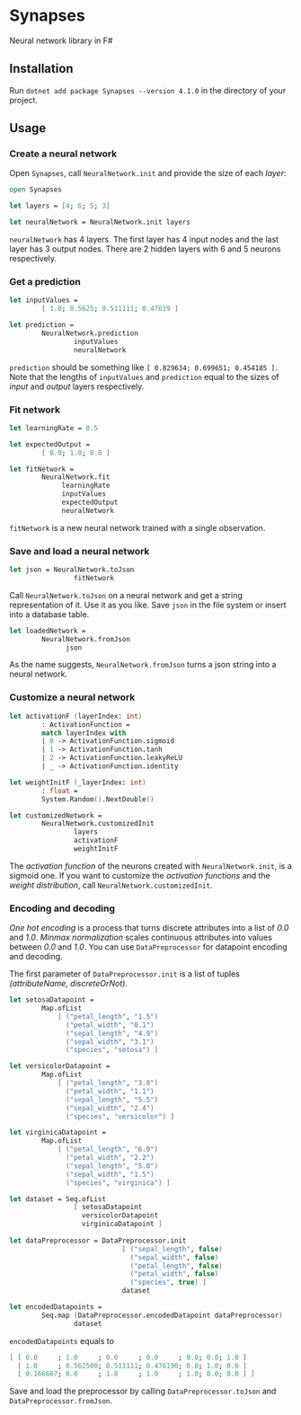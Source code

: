 # Synapses
Neural network library in F#

## Installation
Run `dotnet add package Synapses --version 4.1.0` in the directory of your project.

## Usage

### Create a neural network
Open `Synapses`, call `NeuralNetwork.init` and provide the size of each _layer_:
```fsharp
open Synapses

let layers = [4; 6; 5; 3]

let neuralNetwork = NeuralNetwork.init layers
```
`neuralNetwork` has 4 layers. The first layer has 4 input nodes and the last layer has 3 output nodes.
There are 2 hidden layers with 6 and 5 neurons respectively.

### Get a prediction
```fsharp
let inputValues =
        [ 1.0; 0.5625; 0.511111; 0.47619 ]

let prediction =
        NeuralNetwork.prediction
                inputValues
                neuralNetwork
```
`prediction` should be something like `[ 0.829634; 0.699651; 0.454185 ]`.
Note that the lengths of `inputValues` and `prediction` equal to the sizes of _input_ and _output_ layers respectively.

### Fit network
```fsharp
let learningRate = 0.5

let expectedOutput =
        [ 0.0; 1.0; 0.0 ]

let fitNetwork =
        NeuralNetwork.fit
             learningRate
             inputValues
             expectedOutput
             neuralNetwork
```
`fitNetwork` is a new neural network trained with a single observation.

### Save and load a neural network
```fsharp
let json = NeuralNetwork.toJson
                fitNetwork
```
Call `NeuralNetwork.toJson` on a neural network and get a string representation of it.
Use it as you like. Save `json` in the file system or insert into a database table.

```fsharp
let loadedNetwork =
        NeuralNetwork.fromJson
              json
```
As the name suggests, `NeuralNetwork.fromJson` turns a json string into a neural network.

### Customize a neural network
```fsharp
let activationF (layerIndex: int)
        : ActivationFunction =
        match layerIndex with
        | 0 -> ActivationFunction.sigmoid
        | 1 -> ActivationFunction.tanh
        | 2 -> ActivationFunction.leakyReLU
        | _ -> ActivationFunction.identity

let weightInitF (_layerIndex: int)
        : float =
        System.Random().NextDouble()

let customizedNetwork =
        NeuralNetwork.customizedInit
                layers
                activationF
                weightInitF
```
The _activation function_ of the neurons created with `NeuralNetwork.init`, is a sigmoid one.
If you want to customize the _activation functions_ and the _weight distribution_, call `NeuralNetwork.customizedInit`.

### Encoding and decoding
_One hot encoding_ is a process that turns discrete attributes into a list of _0.0_ and _1.0_.
_Minmax normalization_ scales continuous attributes into values between _0.0_ and _1.0_.
You can use `DataPreprocessor` for datapoint encoding and decoding.

The first parameter of `DataPreprocessor.init` is a list of tuples _(attributeName, discreteOrNot)_.
```fsharp
let setosaDatapoint =
        Map.ofList
            [ ("petal_length", "1.5")
              ("petal_width", "0.1")
              ("sepal_length", "4.9")
              ("sepal_width", "3.1")
              ("species", "setosa") ]

let versicolorDatapoint =
        Map.ofList
            [ ("petal_length", "3.8")
              ("petal_width", "1.1")
              ("sepal_length", "5.5")
              ("sepal_width", "2.4")
              ("species", "versicolor") ]

let virginicaDatapoint =
        Map.ofList
            [ ("petal_length", "6.0")
              ("petal_width", "2.2")
              ("sepal_length", "5.0")
              ("sepal_width", "1.5")
              ("species", "virginica") ]

let dataset = Seq.ofList
                [ setosaDatapoint
                  versicolorDatapoint
                  virginicaDatapoint ]
                
let dataPreprocessor = DataPreprocessor.init
                            [ ("sepal_length", false)
                              ("sepal_width", false)
                              ("petal_length", false)
                              ("petal_width", false)
                              ("species", true) ]
                            dataset

let encodedDatapoints =
        Seq.map (DataPreprocessor.encodedDatapoint dataPreprocessor)
                dataset
```

`encodedDatapoints` equals to
```fsharp
[ [ 0.0     ; 1.0     ; 0.0     ; 0.0     ; 0.0; 0.0; 1.0 ]
  [ 1.0     ; 0.562500; 0.511111; 0.476190; 0.0; 1.0; 0.0 ]
  [ 0.166667; 0.0     ; 1.0     ; 1.0     ; 1.0; 0.0; 0.0 ] ]
```

Save and load the preprocessor by calling `DataPreprocessor.toJson` and `DataPreprocessor.fromJson`.
